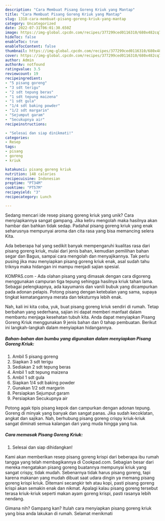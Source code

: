 ```yaml
---
description: "Cara Membuat Pisang Goreng Kriuk yang Mantap"
title: "Cara Membuat Pisang Goreng Kriuk yang Mantap"
slug: 1318-cara-membuat-pisang-goreng-kriuk-yang-mantap
category: Uncategorized
date: 2022-07-31T06:01:30.650Z
image: https://img-global.cpcdn.com/recipes/377299ced0116310/680x482cq70/pisang-goreng-kriuk-foto-resep-utama.jpg
hideToc: false
enableToc: true
enableTocContent: false
thumbnail: https://img-global.cpcdn.com/recipes/377299ced0116310/680x482cq70/pisang-goreng-kriuk-foto-resep-utama.jpg
cover: https://img-global.cpcdn.com/recipes/377299ced0116310/680x482cq70/pisang-goreng-kriuk-foto-resep-utama.jpg
author: Admin
authorAv: notfound
ratingvalue: 3.5
reviewcount: 19
recipeingredient:
- "5 pisang goreng"
- "3 sdt terigu"
- "2 sdt tepung beras"
- "1 sdt tepung maizena"
- "1 sdt gula"
- "1/4 sdt baking powder"
- "1/2 sdt margarin"
- "Sejumput garam"
- "Secukupnya air"
recipeinstructions:

- "Selesai dan siap dinikmati!"
categories:
- Resep
tags:
- pisang
- goreng
- kriuk

katakunci: pisang goreng kriuk 
nutrition: 148 calories
recipecuisine: Indonesian
preptime: "PT34M"
cooktime: "PT57M"
recipeyield: "3"
recipecategory: Lunch

---
```





Sedang mencari ide resep pisang goreng kriuk yang unik? Cara menyiapkannya sangat gampang. Jika keliru mengolah maka hasilnya akan hambar dan bahkan tidak sedap. Padahal pisang goreng kriuk yang enak seharusnya mempunyai aroma dan cita rasa yang bisa memancing selera Kita.





Ada beberapa hal yang sedikit banyak mempengaruhi kualitas rasa dari pisang goreng kriuk, mulai dari jenis bahan, kemudian pemilihan bahan segar dan Bagus, sampai cara mengolah dan menyajikannya. Tak perlu pusing jika mau menyiapkan pisang goreng kriuk enak,      asal sudah tahu triknya maka hidangan ini mampu menjadi sajian spesial.














KOMPAS.com - Ada olahan pisang yang dimasak dengan cara digoreng menggunakan campuran tiga tepung sehingga hasilnya kriuk tahan lama. Sebagai pelengkapnya, ada kayumanis dan vanili bubuk yang dicampurkan pada adonan pelapis. Potong pisang dengan ketebalan yang sama, supaya tingkat kematangannya merata dan teksturnya lebih enak.






Nah, kali ini kita coba, yuk, buat pisang goreng kriuk sendiri di rumah. Tetap berbahan yang sederhana, sajian ini dapat memberi manfaat dalam membantu menjaga kesehatan tubuh kita. Anda dapat menyiapkan Pisang Goreng Kriuk menggunakan 9 jenis bahan dan 0 tahap pembuatan. Berikut ini langkah-langkah dalam menyiapkan hidangannya.

<!--inarticleads1-->

##### Bahan-bahan dan bumbu yang digunakan dalam menyiapkan Pisang Goreng Kriuk:

1. Ambil 5 pisang goreng
1. Siapkan 3 sdt terigu
1. Sediakan 2 sdt tepung beras
1. Ambil 1 sdt tepung maizena
1. Ambil 1 sdt gula
1. Siapkan 1/4 sdt baking powder
1. Gunakan 1/2 sdt margarin
1. Persiapkan Sejumput garam
1. Persiapkan Secukupnya air


Potong agak tipis pisang kepok dan campurkan dengan adonan tepung. Goreng di minyak yang banyak dan sangat panas. Jika sudah kecoklatan, angkat dan sajikan. Nah, berhubung pisang goreng crispy kriuk-kriuk sangat diminati semua kalangan dari yang muda hingga yang tua. 

<!--inarticleads2-->

##### Cara memasak Pisang Goreng Kriuk:


1. Selesai dan siap dihidangkan!

Kami akan memberikan resep pisang goreng krispi dari beberapa ibu rumah tangga yang telah membagikannya di Cookpad.com. Sebagian besar dari mereka mengatakan pisang goreng buatannya mempunyai kriuk yang sangat crispy, tidak mudah. Sebenarnya tidak harus pisang goreng, tapi karena makanan yang mudah dibuat saat udara dingin ya memang pisang goreng krispi kriuk. Ditemani secangkir teh atau kopi, pasti pisang goreng krispi akan semakin enak dan nikmat. Apalagi kalau pisang goreng tersebut terasa kriuk-kriuk seperti makan ayam goreng krispi, pasti rasanya lebih nendang. 

Gimana nih? Gampang kan? Itulah cara menyiapkan pisang goreng kriuk yang bisa anda lakukan di rumah. Selamat menikmati
